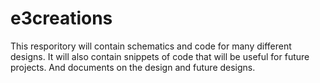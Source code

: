 # e3creations
This resporitory will contain schematics and code for many different designs.
It will also contain snippets of code that will be useful for future projects.
And documents on the design and future designs.
